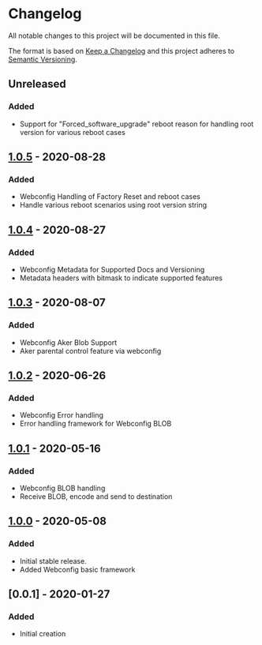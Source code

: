# Changelog
All notable changes to this project will be documented in this file.

The format is based on [Keep a Changelog](http://keepachangelog.com/en/1.0.0/)
and this project adheres to [Semantic Versioning](http://semver.org/spec/v2.0.0.html).

## Unreleased
### Added
- Support for "Forced_software_upgrade" reboot reason for handling root version for various reboot cases

## [1.0.5] - 2020-08-28
### Added
- Webconfig Handling of Factory Reset and reboot cases
- Handle various reboot scenarios using root version string

## [1.0.4] - 2020-08-27
### Added
- Webconfig Metadata for Supported Docs and Versioning
- Metadata headers with bitmask to indicate supported features

## [1.0.3] - 2020-08-07
### Added
- Webconfig Aker Blob Support
- Aker parental control feature via webconfig

## [1.0.2] - 2020-06-26
### Added
- Webconfig Error handling
- Error handling framework for Webconfig BLOB

## [1.0.1] - 2020-05-16
### Added
- Webconfig BLOB handling
- Receive BLOB, encode and send to destination

## [1.0.0] - 2020-05-08
### Added
- Initial stable release.
- Added Webconfig basic framework

## [0.0.1] - 2020-01-27
### Added
- Initial creation

[Unreleased]: https://github.com/xmidt-org/webcfg/compare/1.0.5...HEAD
[1.0.5]: https://github.com/xmidt-org/webcfg/compare/1.0.4...1.0.5
[1.0.4]: https://github.com/xmidt-org/webcfg/compare/1.0.3...1.0.4
[1.0.3]: https://github.com/xmidt-org/webcfg/compare/1.0.2...1.0.3
[1.0.2]: https://github.com/xmidt-org/webcfg/compare/1.0.1...1.0.2
[1.0.1]: https://github.com/xmidt-org/webcfg/compare/1.0.0...1.0.1
[1.0.0]: https://github.com/xmidt-org/webcfg/compare/f5a98ea08f277849f4e193fcad5a138fc1c143e9...1.0.0
